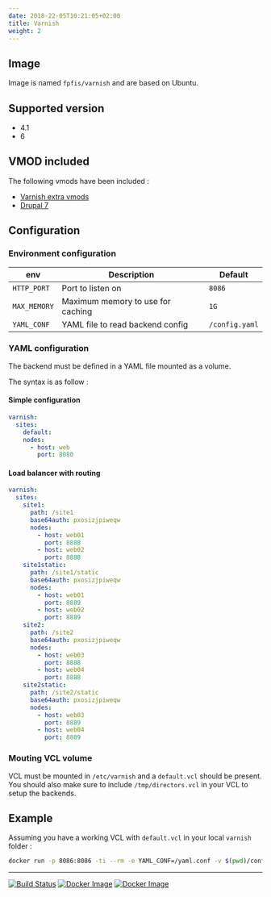 ```yaml
---
date: 2018-22-05T10:21:05+02:00
title: Varnish
weight: 2
--- 
```


## Image

Image is named `fpfis/varnish` and are based on Ubuntu.

## Supported version

 - 4.1  
 - 6 

## VMOD included

The following vmods have been included :

 - [Varnish extra vmods](https://github.com/varnish/varnish-modules)
 - [Drupal 7](https://git.kindwolf.org/libvmod-drupal7/)

## Configuration

### Environment configuration


| env                        | Description                        |  Default          |
|----------------------------|------------------------------------|-------------------|
|`HTTP_PORT`                 | Port to listen on                  | `8086` 
|`MAX_MEMORY`                | Maximum memory to use for caching  | `1G  ` 
|`YAML_CONF`                 | YAML file to read backend config   | `/config.yaml` 

### YAML configuration

The backend must be defined in a YAML file mounted as a volume.

The syntax is as follow :

#### Simple configuration

```yaml 
varnish:
  sites:
    default:
    nodes:
      - host: web
        port: 8080
```

#### Load balancer with routing

```yaml
varnish:
  sites:
    site1:
      path: /site1
      base64auth: pxosizjpiweqw
      nodes:
        - host: web01
          port: 8888
        - host: web02
          port: 8888
    site1static:
      path: /site1/static
      base64auth: pxosizjpiweqw
      nodes:
        - host: web01
          port: 8889
        - host: web02
          port: 8889
    site2:
      path: /site2
      base64auth: pxosizjpiweqw
      nodes:
        - host: web03
          port: 8888
        - host: web04
          port: 8888
    site2static:
      path: /site2/static
      base64auth: pxosizjpiweqw
      nodes:
        - host: web03
          port: 8889
        - host: web04
          port: 8889
```

### Mouting VCL volume

VCL must be mounted in `/etc/varnish` and a `default.vcl` should be present.
You should also make sure to include `/tmp/directors.vcl` in your VCL to setup the backends.

## Example

Assuming you have a working VCL with `default.vcl` in your local `varnish` folder :

```bash
docker run -p 8086:8086 -ti --rm -e YAML_CONF=/yaml.conf -v $(pwd)/config.yaml:/config.yaml -v $(pwd)/varnish:/etc/varnish fpfis/varnish:4.1 
```


___

[![Build Status](https://drone.fpfis.eu/api/badges/fpfis/varnish/status.svg?branch=master)](https://drone.fpfis.eu/fpfis/varnish)
[![Docker Image](https://images.microbadger.com/badges/image/fpfis/varnish:4.1.svg)](https://microbadger.com/images/fpfis/varnish)
[![Docker Image](https://images.microbadger.com/badges/image/fpfis/varnish:6.svg)](https://microbadger.com/images/fpfis/varnish)
 